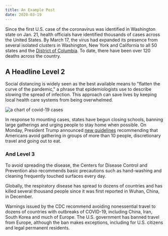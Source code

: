 ```yaml
---
title: An Example Post
date: 2020-03-19
---
```


Since the first U.S. case of the coronavirus was identified in Washington state on Jan. 21, health officials have identified thousands of cases across the United States. By March 17, the virus had expanded its presence from several isolated clusters in Washington, New York and California to all 50 states and the [District of Columbia](). To date, there have been over 120 deaths across the country.

## A Headline Level 2

Social distancing is widely seen as the best available means to "flatten the curve of the pandemic," a phrase that epidemiologists use to describe slowing the spread of infection. This approach can save lives by keeping local health care systems from being overwhelmed.

![a chart of covid-19 cases](/static/images/uploads/chart.jpg)

In response to mounting cases, states have begun closing schools, banning large gatherings and urging people to stay home when possible. On Monday, President Trump announced [new guidelines]() recommending that Americans avoid gathering in groups of more than 10 people, discretionary travel and going out to eat.

### And Level 3

To avoid spreading the disease, the Centers for Disease Control and Prevention also recommends basic precautions such as hand-washing and cleaning frequently touched surfaces every day.

Globally, the respiratory disease has spread to dozens of countries and has killed several thousand people since it was first reported in Wuhan, China, in December.

Warnings issued by the CDC recommend avoiding nonessential travel to dozens of countries with outbreaks of COVID-19, including China, Iran, South Korea and much of Europe. The U.S. government has banned travel from Europe, although the ban makes exceptions, including for U.S. citizens and legal permanent residents.